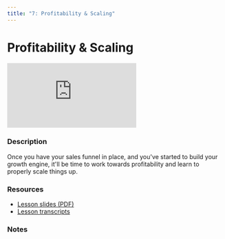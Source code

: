 ```yaml
---
title: "7: Profitability & Scaling"
---
```


# Profitability & Scaling

<div class='embed-container'><iframe src='https://player.vimeo.com/video/322707912' frameborder='0' webkitAllowFullScreen mozallowfullscreen allowFullScreen></iframe></div>


### Description

Once you have your sales funnel in place, and you've started to build your growth engine, it'll be time to work towards profitability and learn to properly scale things up.

### Resources

- [Lesson slides (PDF)](https://drive.google.com/open?id=1VmZJCx4rQCSSiw_6JVuHfyUHpi-ZG1o-)
- [Lesson transcripts](https://drive.google.com/open?id=1voT0iXgbnb0jXWYURrVddCA8wlTkzLuULl24Pu1iGLw)

### Notes